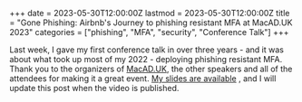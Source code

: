 +++
date = 2023-05-30T12:00:00Z
lastmod = 2023-05-30T12:00:00Z
title = "Gone Phishing: Airbnb's Journey to phishing resistant MFA at MacAD.UK 2023"
categories = ["phishing", "MFA", "security", "Conference Talk"]
+++

Last week, I gave my first conference talk in over three years - and it was about what took up most of my 2022 - deploying phishing resistant MFA. Thank you to the organizers of [MacAD.UK](https://macad.uk/), the other speakers and all of the attendees for making it a great event. [My slides are available](/images/posts/2023-05-30/gonephishing.pdf) , and I will update this post when the video is published.
